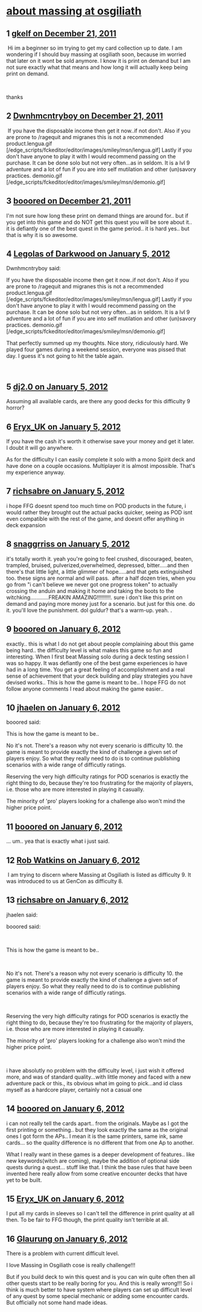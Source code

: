 # [about massing at osgiliath](https://community.fantasyflightgames.com/topic/57874-about-massing-at-osgiliath/)

## 1 [gkelf on December 21, 2011](https://community.fantasyflightgames.com/topic/57874-about-massing-at-osgiliath/?do=findComment&comment=570128)

 Hi im a beginner so im trying to get my card collection up to date. I am wondering if I should buy massing at osgiliath soon, because im worried that later on it wont be sold anymore. I know it is print on demand but I am not sure exactly what that means and how long it will actually keep being print on demand. 

 

thanks

## 2 [Dwnhmcntryboy on December 21, 2011](https://community.fantasyflightgames.com/topic/57874-about-massing-at-osgiliath/?do=findComment&comment=570166)

 If you have the disposable income then get it now..if not don't. Also if you are prone to /ragequit and migranes this is not a recommended product.lengua.gif [/edge_scripts/fckeditor/editor/images/smiley/msn/lengua.gif] Lastly if you don't have anyone to play it with I would recommend passing on the purchase. It can be done solo but not very often...as in seldom. It is a lvl 9 adventure and a lot of fun if you are into self mutilation and other (un)savory practices. demonio.gif [/edge_scripts/fckeditor/editor/images/smiley/msn/demonio.gif]

## 3 [booored on December 21, 2011](https://community.fantasyflightgames.com/topic/57874-about-massing-at-osgiliath/?do=findComment&comment=570200)

I'm not sure how long these print on demand things are around for.. but if you get into this game and do NOT get this quest you will be sore about it.. it is defiantly one of the best quest in the game period.. it is hard yes.. but that is why it is so awesome.

## 4 [Legolas of Darkwood on January 5, 2012](https://community.fantasyflightgames.com/topic/57874-about-massing-at-osgiliath/?do=findComment&comment=575000)

Dwnhmcntryboy said:

If you have the disposable income then get it now..if not don't. Also if you are prone to /ragequit and migranes this is not a recommended product.lengua.gif [/edge_scripts/fckeditor/editor/images/smiley/msn/lengua.gif] Lastly if you don't have anyone to play it with I would recommend passing on the purchase. It can be done solo but not very often...as in seldom. It is a lvl 9 adventure and a lot of fun if you are into self mutilation and other (un)savory practices. demonio.gif [/edge_scripts/fckeditor/editor/images/smiley/msn/demonio.gif]



That perfectly summed up my thoughts. Nice story, ridiculously hard. We played four games during a weekend session, everyone was pissed that day. I guess it's not going to hit the table again.

 

## 5 [dj2.0 on January 5, 2012](https://community.fantasyflightgames.com/topic/57874-about-massing-at-osgiliath/?do=findComment&comment=575022)

Assuming all available cards, are there any good decks for this difficulty 9 horror?

## 6 [Eryx_UK on January 5, 2012](https://community.fantasyflightgames.com/topic/57874-about-massing-at-osgiliath/?do=findComment&comment=575032)

If you have the cash it's worth it otherwise save your money and get it later. I doubt it will go anywhere.

As for the difficulty I can easily complete it solo with a mono Spirit deck and have done on a couple occasions. Multiplayer it is almost impossible. That's my experience anyway.

## 7 [richsabre on January 5, 2012](https://community.fantasyflightgames.com/topic/57874-about-massing-at-osgiliath/?do=findComment&comment=575158)

i hope FFG doesnt spend too much time on POD products in the future, i would rather they brought out the actual packs quicker, seeing as POD isnt even compatible with the rest of the game, and doesnt offer anything in deck expansion

## 8 [snaggrriss on January 5, 2012](https://community.fantasyflightgames.com/topic/57874-about-massing-at-osgiliath/?do=findComment&comment=575397)

it's totally worth it. yeah you're going to feel crushed, discouraged, beaten, trampled, bruised, pulverized,overwhelmed, depressed, bitter.....and then there's that little light, a little glimmer of hope.....and that gets extinguished too. these signs are normal and will pass.  after a half dozen tries, when you go from "i can't believe we never got one progress token" to actually crossing the anduin and making it home and taking the boots to the witchking............FREAKIN AMAZING!!!!!!!!!. sure i don't like this print on demand and paying more money just for a scenario. but just for this one. do it. you'll love the punishment. dol guldur? that's a warm-up. yeah. .

## 9 [booored on January 6, 2012](https://community.fantasyflightgames.com/topic/57874-about-massing-at-osgiliath/?do=findComment&comment=575412)

exactly.. this is what I do not get about people complaining about this game being hard.. the difficulty level is what makes this game so fun and interesting. When I first beat Massing solo during a deck testing session I was so happy. It was defiantly one of the best game experiences io have had in a long time. You get a great feeling of accomplishment and a real sense of achievement that your deck building and play strategies you have devised works.. This is how the game is meant to be.. I hope FFG do not follow anyone comments I read about making the game easier..

## 10 [jhaelen on January 6, 2012](https://community.fantasyflightgames.com/topic/57874-about-massing-at-osgiliath/?do=findComment&comment=575441)

booored said:

This is how the game is meant to be..



No it's not. There's a reason why not every scenario is difficulty 10. the game is meant to provide exactly the kind of challenge a given set of players enjoy. So what they really need to do is to continue publishing scenarios with a wide range of difficutly ratings.

Reserving the very high difficulty ratings for POD scenarios is exactly the right thing to do, because they're too frustrating for the majority of players, i.e. those who are more interested in playing it casually.

The minority of 'pro' players looking for a challenge also won't mind the higher price point.

## 11 [booored on January 6, 2012](https://community.fantasyflightgames.com/topic/57874-about-massing-at-osgiliath/?do=findComment&comment=575450)

... um.. yea that is exactly what i just said.

## 12 [Rob Watkins on January 6, 2012](https://community.fantasyflightgames.com/topic/57874-about-massing-at-osgiliath/?do=findComment&comment=575492)

 I am trying to discern where Massing at Osgiliath is listed as difficulty 9. It was introduced to us at GenCon as difficulty 8.

## 13 [richsabre on January 6, 2012](https://community.fantasyflightgames.com/topic/57874-about-massing-at-osgiliath/?do=findComment&comment=575493)

jhaelen said:

booored said:

 

This is how the game is meant to be..

 

No it's not. There's a reason why not every scenario is difficulty 10. the game is meant to provide exactly the kind of challenge a given set of players enjoy. So what they really need to do is to continue publishing scenarios with a wide range of difficutly ratings.

 

Reserving the very high difficulty ratings for POD scenarios is exactly the right thing to do, because they're too frustrating for the majority of players, i.e. those who are more interested in playing it casually.

The minority of 'pro' players looking for a challenge also won't mind the higher price point.



 

i have absolutly no problem with the difficulty level, i just wish it offered more, and was of standard quality...with little money and faced with a new adventure pack or this., its obvious what im going to pick...and id class myself as a hardcore player, certainly not a casual one

## 14 [booored on January 6, 2012](https://community.fantasyflightgames.com/topic/57874-about-massing-at-osgiliath/?do=findComment&comment=575512)

i can not really tell the cards apart.. from the originals. Maybe as I got the first printing or something.. but they look exactly the same as the original ones I got form the APs.. I mean it is the same printers, same ink, same cards... so the quality difference is no different that from one Ap to another.

What I really want in these games is a deeper development of features.. like new keywords(witch are coming), maybe the addition of optional side quests during a quest... stuff like that. I think the base rules that have been invented here really allow from some creative encounter decks that have yet to be built.

## 15 [Eryx_UK on January 6, 2012](https://community.fantasyflightgames.com/topic/57874-about-massing-at-osgiliath/?do=findComment&comment=575521)

I put all my cards in sleeves so I can't tell the difference in print quality at all then. To be fair to FFG though, the print quality isn't terrible at all.  

## 16 [Glaurung on January 6, 2012](https://community.fantasyflightgames.com/topic/57874-about-massing-at-osgiliath/?do=findComment&comment=575525)

There is a problem with current difficult level.

I love Massing in Osgiliath cose is really challenge!!!

But if you build deck to win this quest and is you can win quite often then all other quests start to be really boring for you. And this is really wrong!!! So i think is much better to have system where players can set up difficult level of any quest by some special mechanic or adding some encounter cards. But officially not some hand made ideas.

 

